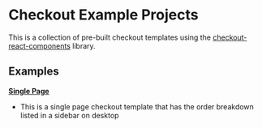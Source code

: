 # Checkout Example Projects
This is a collection of pre-built checkout templates using the [checkout-react-components](https://www.npmjs.com/package/@boldcommerce/checkout-react-components) library.

## Examples
**[Single Page](single_page)**
* This is a single page checkout template that has the order breakdown listed in a sidebar on desktop
